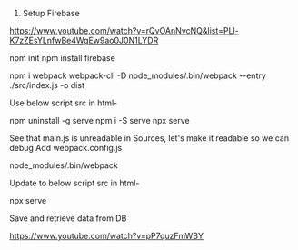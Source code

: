 1. Setup Firebase

https://www.youtube.com/watch?v=rQvOAnNvcNQ&list=PLl-K7zZEsYLnfwBe4WgEw9ao0J0N1LYDR

npm init
npm install firebase

npm i webpack webpack-cli -D
node_modules/.bin/webpack --entry ./src/index.js -o dist

Use below script src in html-
<script src="./dist/main.js"></script>

npm uninstall -g serve 
npm i -S serve
npx serve

See that main.js is unreadable in Sources, let's make it readable so we can debug
Add webpack.config.js

node_modules/.bin/webpack

Update to below script src in html-
<script src="./dist/bundle.js"></script>

npx serve


Save and retrieve data from DB

https://www.youtube.com/watch?v=pP7quzFmWBY